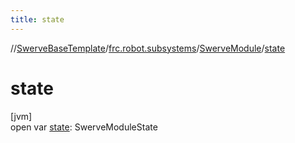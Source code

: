 ```yaml
---
title: state
---
```

//[SwerveBaseTemplate](../../../index.html)/[frc.robot.subsystems](../index.html)/[SwerveModule](index.html)/[state](state.html)



# state



[jvm]\
open var [state](state.html): SwerveModuleState




